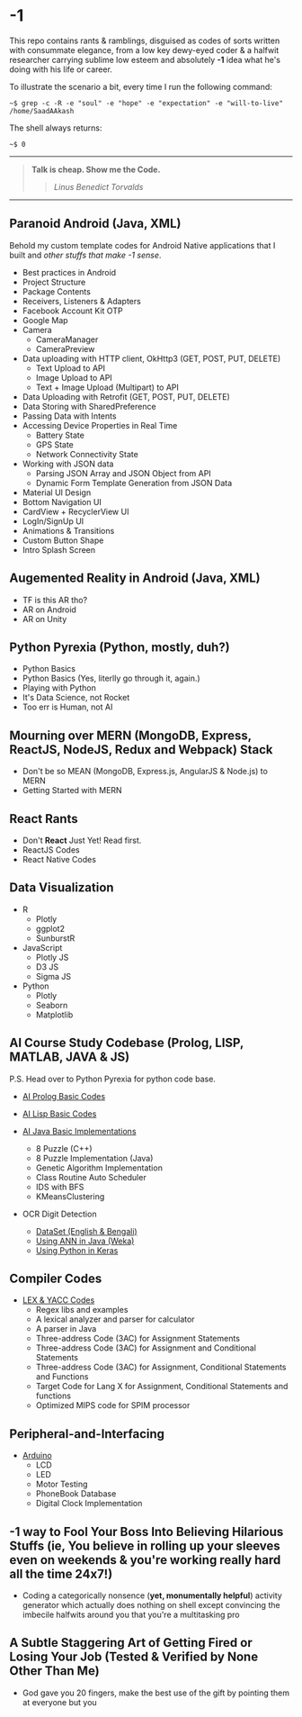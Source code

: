 # -1
This repo contains rants &amp; ramblings, disguised as codes of sorts written with consummate elegance, from a low key dewy-eyed coder & a halfwit researcher carrying sublime low esteem and absolutely **-1** idea what he's doing with his life or career. 

To illustrate the scenario a bit, every time I run the following command:

```~$ grep -c -R -e "soul" -e "hope" -e "expectation" -e "will-to-live" /home/SaadAAkash```

The shell always returns:

```~$ 0```

---
> **Talk is cheap. Show me the Code.** 
>> *Linus Benedict Torvalds*
---

Paranoid Android (Java, XML)
---
Behold my custom template codes for Android Native applications that I built and *other stuffs that make -1 sense*.

* Best practices in Android
 * Project Structure
 * Package Contents
 * Receivers, Listeners & Adapters
* Facebook Account Kit OTP
* Google Map
* Camera
  * CameraManager
  * CameraPreview
* Data uploading with HTTP client, OkHttp3 (GET, POST, PUT, DELETE)
  * Text Upload to API
  * Image Upload to API
  * Text + Image Upload (Multipart) to API
* Data Uploading with Retrofit (GET, POST, PUT, DELETE)
* Data Storing with SharedPreference
* Passing Data with Intents
* Accessing Device Properties in Real Time
  * Battery State
  * GPS State
  * Network Connectivity State
* Working with JSON data
  * Parsing JSON Array and JSON Object from API 
  * Dynamic Form Template Generation from JSON Data 
* Material UI Design
 * Bottom Navigation UI
 * CardView + RecyclerView UI
 * LogIn/SignUp UI
 * Animations & Transitions
 * Custom Button Shape
 * Intro Splash Screen
 
Augemented Reality in Android (Java, XML)
---
* TF is this AR tho?
* AR on Android
* AR on Unity

Python Pyrexia (Python, mostly, duh?)
---
* Python Basics
* Python Basics (Yes, literlly go through it, again.)
* Playing with Python
* It's Data Science, not Rocket
* Too err is Human, not AI

Mourning over MERN (MongoDB, Express, ReactJS, NodeJS, Redux and Webpack) Stack
---
* Don't be so MEAN (MongoDB, Express.js, AngularJS & Node.js) to MERN
* Getting Started with MERN

React Rants
---
* Don't **React** Just Yet! Read first.
* ReactJS Codes
* React Native Codes

Data Visualization
---
* R
  * Plotly
  * ggplot2
  * SunburstR
* JavaScript
  * Plotly JS
  * D3 JS
  * Sigma JS
* Python
  * Plotly
  * Seaborn
  * Matplotlib

AI Course Study Codebase (Prolog, LISP, MATLAB, JAVA & JS)
---
P.S. Head over to Python Pyrexia for python code base.

* [AI Prolog Basic Codes](https://github.com/SaadAAkash/AIPrologCodes)
* [AI Lisp Basic Codes](https://github.com/SaadAAkash/AILispCodes)
* [AI Java Basic Implementations](https://github.com/SaadAAkash/AICodes)
  * 8 Puzzle (C++)
  * 8 Puzzle Implementation (Java)
  * Genetic Algorithm Implementation
  * Class Routine Auto Scheduler
  * IDS with BFS
  * KMeansClustering 

* OCR Digit Detection
  * [DataSet (English & Bengali)](https://github.com/SaadAAkash/AICodes/tree/master/OCR%20Bang%20Eng%20Numbers%20DATASET)
  * [Using ANN in Java (Weka)](https://github.com/SaadAAkash/AICodes/tree/master/OCR%20Java%20Weka%20ANN%20(BangEng%20Num%20Detect))
  * [Using Python in Keras](https://github.com/SaadAAkash/AICodes/tree/master/OCR%20Python%20(Bang%20Eng%20Number%20Detection))

Compiler Codes
---
* [LEX & YACC Codes](https://github.com/SaadAAkash/CompilerCodes)
  * Regex libs and examples
  * A lexical analyzer and parser for calculator
  * A parser in Java
  * Three-address Code (3AC) for Assignment Statements
  * Three-address Code (3AC) for Assignment and Conditional Statements
  * Three-address Code (3AC) for Assignment, Conditional Statements and Functions
  * Target Code for Lang X for Assignment, Conditional Statements and functions
  * Optimized MIPS code for SPIM processor

Peripheral-and-Interfacing
---
* [Arduino](https://github.com/SaadAAkash/Peripheral-and-Interfacing)
  * LCD
  * LED
  * Motor Testing
  * PhoneBook Database
  * Digital Clock Implementation

-1 way to Fool Your Boss Into Believing Hilarious Stuffs (ie, You believe in rolling up your sleeves even on weekends & you're working really hard all the time 24x7!)
---
* Coding a categorically nonsence (**yet, monumentally helpful**) activity generator which actually does nothing on shell except convincing the imbecile halfwits around you that you're a multitasking pro

A Subtle Staggering Art of Getting Fired or Losing Your Job (Tested & Verified by None Other Than Me)
---
* God gave you 20 fingers, make the best use of the gift by pointing them at everyone but you
